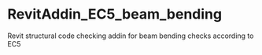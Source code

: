 # RevitAddin_EC5_beam_bending
Revit structural code checking addin for beam bending checks according to EC5

